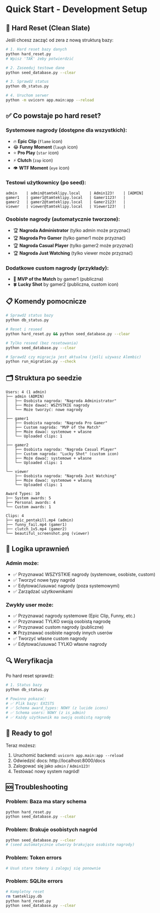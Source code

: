 # Quick Start - Development Setup

## 🔄 Hard Reset (Clean Slate)

Jeśli chcesz zacząć od zera z nową strukturą bazy:

```bash
# 1. Hard reset bazy danych
python hard_reset.py
# Wpisz 'TAK' żeby potwierdzić

# 2. Zaseeduj testowe dane
python seed_database.py --clear

# 3. Sprawdź status
python db_status.py

# 4. Uruchom serwer
python -m uvicorn app.main:app --reload
```

## ✅ Co powstaje po hard reset?

### Systemowe nagrody (dostępne dla wszystkich):

- 🔥 **Epic Clip** (`flame` icon)
- 😂 **Funny Moment** (`laugh` icon)
- ⭐ **Pro Play** (`star` icon)
- ⚡ **Clutch** (`zap` icon)
- 👁️ **WTF Moment** (`eye` icon)

### Testowi użytkownicy (po seed):

```
admin    | admin@tamteklipy.local    | Admin123!    | [ADMIN]
gamer1   | gamer1@tamteklipy.local   | Gamer1123!   | 
gamer2   | gamer2@tamteklipy.local   | Gamer2123!   | 
viewer   | viewer@tamteklipy.local   | Viewer123!   | 
```

### Osobiste nagrody (automatycznie tworzone):

- 🏆 **Nagroda Administrator** (tylko admin może przyznać)
- 🏆 **Nagroda Pro Gamer** (tylko gamer1 może przyznać)
- 🏆 **Nagroda Casual Player** (tylko gamer2 może przyznać)
- 🏆 **Nagroda Just Watching** (tylko viewer może przyznać)

### Dodatkowe custom nagrody (przykłady):

- 👑 **MVP of the Match** by gamer1 (publiczna)
- 🍀 **Lucky Shot** by gamer2 (publiczna, custom icon)

## 📋 Komendy pomocnicze

```bash
# Sprawdź status bazy
python db_status.py

# Reset i reseed
python hard_reset.py && python seed_database.py --clear

# Tylko reseed (bez resetowania)
python seed_database.py --clear

# Sprawdź czy migracja jest aktualna (jeśli używasz Alembic)
python run_migration.py --check
```

## 🗂️ Struktura po seedzie

```
Users: 4 (1 admin)
├── admin (ADMIN)
│   ├── Osobista nagroda: "Nagroda Administrator"
│   ├── Może dawać: WSZYSTKIE nagrody
│   └── Może tworzyć: nowe nagrody
│
├── gamer1
│   ├── Osobista nagroda: "Nagroda Pro Gamer"
│   ├── Custom nagroda: "MVP of the Match"
│   ├── Może dawać: systemowe + własne
│   └── Uploaded clips: 1
│
├── gamer2
│   ├── Osobista nagroda: "Nagroda Casual Player"
│   ├── Custom nagroda: "Lucky Shot" (custom icon)
│   ├── Może dawać: systemowe + własne
│   └── Uploaded clips: 1
│
└── viewer
    ├── Osobista nagroda: "Nagroda Just Watching"
    ├── Może dawać: systemowe + własną
    └── Uploaded clips: 1

Award Types: 10
├── System awards: 5
├── Personal awards: 4
└── Custom awards: 1

Clips: 4
├── epic_pentakill.mp4 (admin)
├── funny_fail.mp4 (gamer1)
├── clutch_1v5.mp4 (gamer2)
└── beautiful_screenshot.png (viewer)
```

## 🎯 Logika uprawnień

### Admin może:

- ✅ Przyznawać WSZYSTKIE nagrody (systemowe, osobiste, custom)
- ✅ Tworzyć nowe typy nagród
- ✅ Edytować/usuwać nagrody (poza systemowymi)
- ✅ Zarządzać użytkownikami

### Zwykły user może:

- ✅ Przyznawać nagrody systemowe (Epic Clip, Funny, etc.)
- ✅ Przyznawać TYLKO swoją osobistą nagrodę
- ✅ Przyznawać custom nagrody (publiczne)
- ❌ Przyznawać osobiste nagrody innych userów
- ✅ Tworzyć własne custom nagrody
- ✅ Edytować/usuwać TYLKO własne nagrody

## 🔍 Weryfikacja

Po hard reset sprawdź:

```bash
# 1. Status bazy
python db_status.py

# Powinno pokazać:
# ✅ Plik bazy: EXISTS
# ✅ Schema award_types: NOWY (z lucide icons)
# ✅ Schema users: NOWY (z is_admin)
# ✅ Każdy użytkownik ma swoją osobistą nagrodę
```

## 🚀 Ready to go!

Teraz możesz:

1. Uruchomić backend: `uvicorn app.main:app --reload`
2. Odwiedzić docs: http://localhost:8000/docs
3. Zalogować się jako `admin` / `Admin123!`
4. Testować nowy system nagród!

## 🆘 Troubleshooting

### Problem: Baza ma stary schema

```bash
python hard_reset.py
python seed_database.py --clear
```

### Problem: Brakuje osobistych nagród

```bash
python seed_database.py --clear
# (seed automatycznie utworzy brakujące osobiste nagrody)
```

### Problem: Token errors

```bash
# Usuń stare tokeny i zaloguj się ponownie
```

### Problem: SQLite errors

```bash
# Kompletny reset
rm tamteklipy.db
python hard_reset.py
python seed_database.py --clear
```